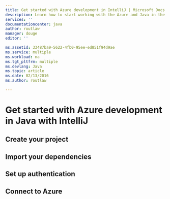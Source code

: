 ```yaml
---
title: Get started with Azure development in IntelliJ | Microsoft Docs
description: Learn how to start working with the Azure and Java in the ItelliJ IDEA IDE.
services: ''
documentationcenter: java
author: routlaw
manager: douge
editor: ''

ms.assetid: 33487ba9-5622-4fb0-95ee-ed851f94d9ae
ms.service: multiple
ms.workload: na
ms.tgt_pltfrm: multiple
ms.devlang: Java
ms.topic: article
ms.date: 02/13/2016
ms.author: routlaw

---
```

# Get started with Azure development in Java with IntelliJ 


## Create your project


## Import your dependencies


## Set up authentication


## Connect to Azure
